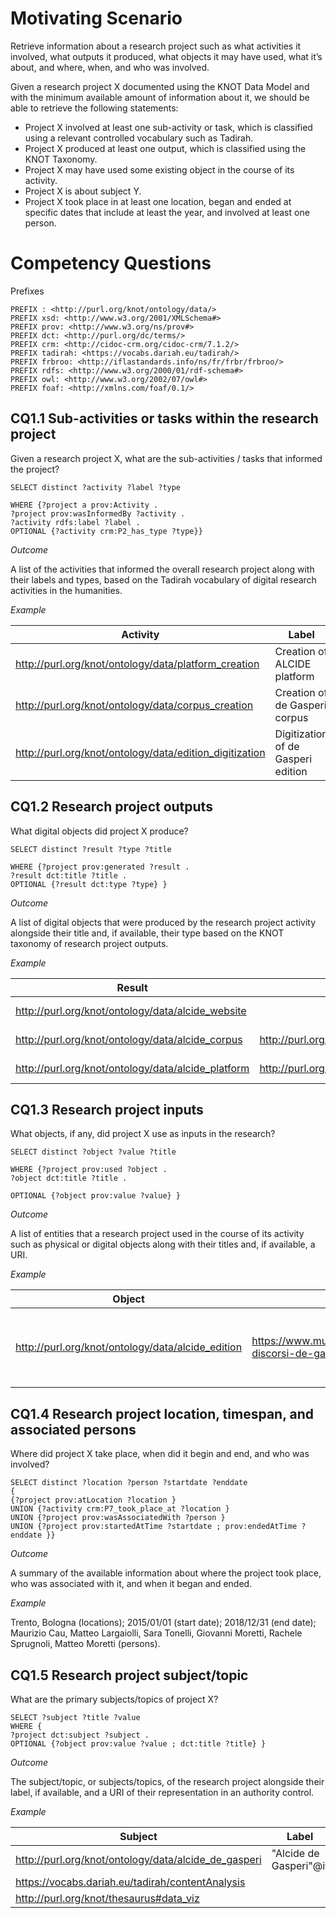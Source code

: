 # Motivating Scenario 

Retrieve information about a research project such as what activities it involved, what outputs it produced, what objects it may have used, what it’s about, and where, when, and who was involved. 

Given a research project X documented using the KNOT Data Model and with the minimum available amount of information about it, we should be able to retrieve the following statements: 
- Project X involved at least one sub-activity or task, which is classified using a relevant controlled vocabulary such as Tadirah.
- Project X produced at least one output, which is classified using the KNOT Taxonomy.
- Project X may have used some existing object in the course of its activity.
- Project X is about subject Y.
- Project X took place in at least one location, began and ended at specific dates that include at least the year, and involved at least one person.

# Competency Questions 

Prefixes
```
PREFIX : <http://purl.org/knot/ontology/data/> 
PREFIX xsd: <http://www.w3.org/2001/XMLSchema#> 
PREFIX prov: <http://www.w3.org/ns/prov#> 
PREFIX dct: <http://purl.org/dc/terms/> 
PREFIX crm: <http://cidoc-crm.org/cidoc-crm/7.1.2/> 
PREFIX tadirah: <https://vocabs.dariah.eu/tadirah/> 
PREFIX frbroo: <http://iflastandards.info/ns/fr/frbr/frbroo/> 
PREFIX rdfs: <http://www.w3.org/2000/01/rdf-schema#> 
PREFIX owl: <http://www.w3.org/2002/07/owl#> 
PREFIX foaf: <http://xmlns.com/foaf/0.1/>
```

## CQ1.1 Sub-activities or tasks within the research project 

Given a research project X, what are the sub-activities / tasks that informed the project?  

```
SELECT distinct ?activity ?label ?type

WHERE {?project a prov:Activity .
?project prov:wasInformedBy ?activity .
?activity rdfs:label ?label .
OPTIONAL {?activity crm:P2_has_type ?type}}
```

_Outcome_

A list of the activities that informed the overall research project along with their labels and types, based on the Tadirah vocabulary of digital research activities in the humanities. 

_Example_ 

Activity | Label | Type
--- | --- | ---
<http://purl.org/knot/ontology/data/platform_creation> | Creation of ALCIDE platform | <https://vocabs.dariah.eu/tadirah/creating>
<http://purl.org/knot/ontology/data/corpus_creation> | Creation of de Gasperi corpus	| <https://vocabs.dariah.eu/tadirah/annotating>
<http://purl.org/knot/ontology/data/edition_digitization>	| Digitization of de Gasperi edition	| <https://vocabs.dariah.eu/tadirah/capturing>

## CQ1.2 Research project outputs 

What digital objects did project X produce? 

```
SELECT distinct ?result ?type ?title

WHERE {?project prov:generated ?result .
?result dct:title ?title .
OPTIONAL {?result dct:type ?type} }
```

_Outcome_

A list of digital objects that were produced by the research project activity alongside their title and, if available, their type based on the KNOT taxonomy of research project outputs. 

_Example_ 

Result | Type | Title
--- | --- | ---
http://purl.org/knot/ontology/data/alcide_website | | "ALCIDE website"@en
http://purl.org/knot/ontology/data/alcide_corpus	| http://purl.org/knot/taxonomy#corpus	| "De Gasperi's Corpus"@en
http://purl.org/knot/ontology/data/alcide_platform	| http://purl.org/knot/taxonomy#digital_platform	| "ALCIDE platform"@en

## CQ1.3 Research project inputs 

What objects, if any, did project X use as inputs in the research? 

```
SELECT distinct ?object ?value ?title

WHERE {?project prov:used ?object .
?object dct:title ?title . 

OPTIONAL {?object prov:value ?value} }
```

_Outcome_

A list of entities that a research project used in the course of its activity such as physical or digital objects along with their titles and, if available, a URI. 

_Example_ 

Object | Value | Title
--- | --- | ---
http://purl.org/knot/ontology/data/alcide_edition | https://www.mulino.it/collana/scritti-discorsi-de-gasperi	|  "A. De Gasperi, Scritti e discorsi politici, I-IV"@it

## CQ1.4 Research project location, timespan, and associated persons 

Where did project X take place, when did it begin and end, and who was involved? 

```
SELECT distinct ?location ?person ?startdate ?enddate
{
{?project prov:atLocation ?location }
UNION {?activity crm:P7_took_place_at ?location }
UNION {?project prov:wasAssociatedWith ?person }
UNION {?project prov:startedAtTime ?startdate ; prov:endedAtTime ?enddate }}
```

_Outcome_

A summary of the available information about where the project took place, who was associated with it, and when it began and ended. 

_Example_ 

Trento, Bologna (locations); 2015/01/01 (start date); 2018/12/31 (end date); Maurizio Cau, Matteo Largaiolli, Sara Tonelli, Giovanni Moretti, Rachele Sprugnoli, Matteo Moretti (persons).

## CQ1.5 Research project subject/topic

What are the primary subjects/topics of project X? 

```
SELECT ?subject ?title ?value
WHERE {
?project dct:subject ?subject .
OPTIONAL {?object prov:value ?value ; dct:title ?title} }
```

_Outcome_

The subject/topic, or subjects/topics, of the research project alongside their label, if available, and a URI of their representation in an authority control. 

_Example_ 

Subject | Label | Value
--- | --- | ---
http://purl.org/knot/ontology/data/alcide_de_gasperi |	"Alcide de Gasperi"@it | https://viaf.org/viaf/32011324
https://vocabs.dariah.eu/tadirah/contentAnalysis	| | 
http://purl.org/knot/thesaurus#data_viz	| | 

